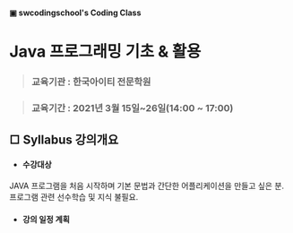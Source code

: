 #### ▣ swcodingschool's Coding Class

# Java 프로그래밍 기초 & 활용

> ### 교육기관 : 한국아이티 전문학원

> ### 교육기간 : 2021년 3월 15일~26일(14:00 ~ 17:00)



## □ Syllabus 강의개요

- #### 수강대상

JAVA 프로그램을 처음 시작하며 기본 문법과 간단한 어플리케이션을 만들고 싶은 분.  
프로그램 관련 선수학습 및 지식 불필요.  

- #### 강의 일정 계획
